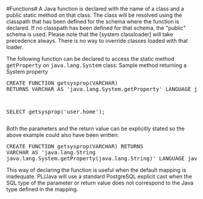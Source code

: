 #Functions#
A Java function is declared with the name of a class and a public static method on that class. The class will be resolved using the classpath that has been defined for the schema where the function is declared. If no classpath has been defined for that schema, the "public" schema is used. Please note that the [system classloader] will take precedence always. There is no way to override classes loaded with that loader.

The following function can be declared to access the static method <tt>getProperty</tt> on <tt>java.lang.System</tt> class:
Sample method returning a System property<pre>CREATE FUNCTION getsysprop(VARCHAR)
  RETURNS VARCHAR
  AS 'java.lang.System.getProperty'
  LANGUAGE java;

SELECT getsysprop('user.home');</pre>Both the parameters and the return value can be explicitly stated so the above example could also have been written:<pre>CREATE FUNCTION getsysprop(VARCHAR)
  RETURNS VARCHAR
  AS 'java.lang.String java.lang.System.getProperty(java.lang.String)'
  LANGUAGE java;</pre>This way of declaring the function is useful when the default mapping is inadequate. PL/Java will use a standard PostgreSQL explicit cast when the SQL type of the parameter or return value does not correspond to the Java type defined in the mapping.